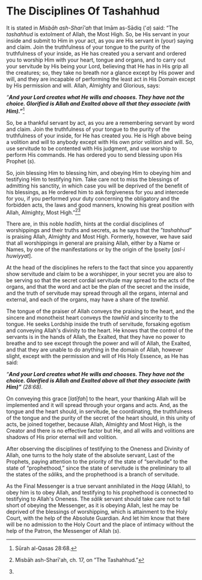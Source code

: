 The Disciplines Of Tashahhud
============================

It is stated in *Misbāh ash-Sharī'ah* that Imām as-Sādiq ('*a*) said:
“The *tashahhud* is extolment of Allah, the Most High. So, be His
servant in your inside and submit to Him in your act, as you are His
servant in (your) saying and claim. Join the truthfulness of your tongue
to the purity of the truthfulness of your inside, as He has created you
a servant and ordered you to worship Him with your heart, tongue and
organs, and to carry out your servitude by His being your Lord,
believing that He has in His grip all the creatures; so, they take no
breath nor a glance except by His power and will, and they are incapable
of performing the least act in His Domain except by His permission and
will. Allah, Almighty and Glorious, says:

*“**And your Lord creates what He wills and chooses. They have not the
choice. Glorified is Allah and Exalted above all that they associate
(with Him).”***[^1]

So, be a thankful servant by act, as you are a remembering servant by
word and claim. Join the truthfulness of your tongue to the purity of
the truthfulness of your inside, for He has created you. He is High
above being a volition and will to anybody except with His own prior
volition and will. So, use servitude to be contented with His judgment,
and use worship to perform His commands. He has ordered you to send
blessing upon His Prophet (*s*).

So, join blessing Him to blessing him, and obeying Him to obeying him
and testifying Him to testifying him. Take care not to miss the
blessings of admitting his sanctity, in which case you will be deprived
of the benefit of his blessings, as He ordered him to ask forgiveness
for you and intercede for you, if you performed your duty concerning the
obligatory and the forbidden acts, the laws and good manners, knowing
his great position with Allah, Almighty, Most High.”[^2][^3]

There are, in this noble *hadīth*, hints at the cordial disciplines of
worshippings and their truths and secrets, as he says that the
”*tashahhud*” is praising Allah, Almighty and Most High. Formerly,
however, we have said that all worshippings in general are praising
Allah, either by a Name or Names, by one of the manifestations or by the
origin of the Ipseity [*asl-i huwiyyat*].

At the head of the disciplines he refers to the fact that since you
apparently show servitude and claim to be a worshipper, in your secret
you are also to be serving so that the secret cordial servitude may
spread to the acts of the organs, and that the word and act be the plan
of the secret and the inside, and the truth of servitude may spread
through all the organs, internal and external, and each of the organs,
may have a share of the *tawhīd*.

The tongue of the praiser of Allah conveys the praising to the heart,
and the sincere and monotheist heart conveys the *tawhīd* and sincerity
to the tongue. He seeks Lordship inside the truth of servitude,
forsaking egotism and conveying Allah's divinity to the heart. He knows
that the control of the servants is in the hands of Allah, the Exalted,
that they have no power to breathe and to see except through the power
and will of Allah, the Exalted, and that they are unable to do anything
in the domain of Allah, however slight, except with the permission and
will of His Holy Essence, as He has said:

*“**And your Lord creates what He wills and chooses. They have not the
choice. Glorified is Allah and Exalted above all that they associate
(with Him)”*** *(28:68).*

On conveying this grace [*latīfah*] to the heart, your thanking Allah
will be implemented and it will spread through your organs and acts.
And, as the tongue and the heart should, in servitude, be coordinating,
the truthfulness of the tongue and the purity of the secret of the heart
should, in this unity of acts, be joined together, because Allah,
Almighty and Most High, is the Creator and there is no effective factor
but He, and all wills and volitions are shadows of His prior eternal
will and volition.

After observing the disciplines of testifying to the Oneness and
Divinity of Allah, one turns to the holy state of the absolute servant,
Last of the Prophets, paying attention to the priority of the state of
“servitude” to the state of “prophethood,” since the state of servitude
is the preliminary to all the states of the *sālik*s, and the
prophethood is a branch of servitude.

As the Final Messenger is a true servant annihilated in the *Haqq*
(Allah), to obey him is to obey Allah, and testifying to his prophethood
is connected to testifying to Allah's Oneness. The *sālik* servant
should take care not to fall short of obeying the Messenger, as it is
obeying Allah, lest he may be deprived of the blessings of worshipping,
which is attainment to the Holy Court, with the help of the Absolute
Guardian. And let him know that there will be no admission to the Holy
Court and the place of intimacy without the help of the Patron, the
Messenger of Allah (*s*).

[^1]: Sūrah al-Qasas 28:68.

[^2]: Misbāh ash-Sharī'ah, ch. 17, on ”The Tashahhud.”

[^3]:


